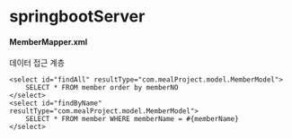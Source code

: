 # springbootServer

#### MemberMapper.xml
데이터 접근 계층

    <select id="findAll" resultType="com.mealProject.model.MemberModel">
        SELECT * FROM member order by memberNO
    </select>
    <select id="findByName" resultType="com.mealProject.model.MemberModel">
        SELECT * FROM member WHERE memberName = #{memberName}
    </select>
